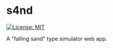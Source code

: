# s4nd
[![License: MIT](https://img.shields.io/badge/License-MIT-blue.svg)](https://choosealicense.com/licenses/mit/l)

A "falling sand" type simulator web app.